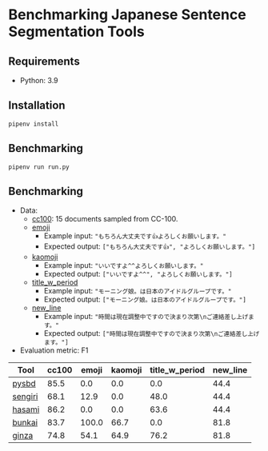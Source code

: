 # Benchmarking Japanese Sentence Segmentation Tools

## Requirements

- Python: 3.9

## Installation

```shell
pipenv install
```

## Benchmarking

```shell
pipenv run run.py
```

## Benchmarking

- Data:
  - [cc100](./data/cc100.jsonl): 15 documents sampled from CC-100.
  - [emoji](./data/emoji.jsonl)
    - Example input: `"もちろん大丈夫です👍よろしくお願いします。"`
    - Expected output: `["もちろん大丈夫です👍", "よろしくお願いします。"]`
  - [kaomoji](./data/kaomoji.jsonl)
    - Example input: `"いいですよ^^よろしくお願いします。"`
    - Expected output: `["いいですよ^^", "よろしくお願いします。"]`
  - [title_w_period](./data/title_w_period.jsonl)
    - Example input: `"モーニング娘。は日本のアイドルグループです。"`
    - Expected output: `["モーニング娘。は日本のアイドルグループです。"]`
  - [new_line](./data/new_line.jsonl)
    - Example input: `"時間は現在調整中ですので決まり次第\nご連絡差し上げます。"`
    - Expected output: `["時間は現在調整中ですので決まり次第\nご連絡差し上げます。"]`
- Evaluation metric: F1

| Tool                                                 | cc100 | emoji | kaomoji | title_w_period | new_line |
|------------------------------------------------------|-------|-------|---------|----------------|----------|
| [pysbd](https://github.com/nipunsadvilkar/pySBD)     | 85.5  | 0.0   | 0.0     | 0.0            | 44.4     |
| [sengiri](https://github.com/ikegami-yukino/sengiri) | 68.1  | 12.9  | 0.0     | 48.0           | 44.4     |
| [hasami](https://github.com/mkartawijaya/hasami)     | 86.2  | 0.0   | 0.0     | 63.6           | 44.4     |
| [bunkai](https://github.com/megagonlabs/bunkai)      | 83.7  | 100.0 | 66.7    | 0.0            | 81.8     |
| [ginza](https://github.com/megagonlabs/ginza)        | 74.8  | 54.1  | 64.9    | 76.2           | 81.8     |
